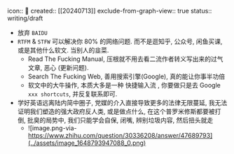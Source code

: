 icon:: 📝
created:: [[20240713]]
exclude-from-graph-view:: true
status:: writing/draft

- 放弃 `BAIDU`
- `RTFM` & `STFW` 可以解决你 80% 的网络问题. 而不是逛知乎, 公众号, 闲鱼买课, 或是其他什么软文. 当别人的韭菜.
  - Read The Fucking Manual, 压根就不用去看二流作者转义写出来的过气文章, 恶心 (更新问题).
  - Search The Fucking Web, 善用搜索引擎(Google), 真的能让你事半功倍
  - 软文中的大牛操作, 本质大多是一种 快捷输入流 , 你要做只是去 Google `xxx shortcuts`, 并反复联系即可.
- 学好英语远离陆内简中圈子, 党媒的介入直接导致更多的法律无限蔓延, 我无法证明我们塑造的强大政府反人类, 或是做点什么, 在这个普罗米修斯都要被打倒, 批臭的局势中, 我们只能学会自保, 闭嘴, 辨别垃圾内容, 然后扭头就走
  - ![image.png-via-https://www.zhihu.com/question/30336208/answer/47689793](../assets/image_1648793947088_0.png)